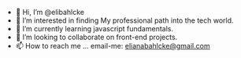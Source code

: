 - 👋 Hi, I’m @elibahlcke
- 👀 I’m interested in finding My professional path into the tech world.
- 🌱 I’m currently learning javascript fundamentals.
- 💞️ I’m looking to collaborate on front-end projects.
- 📫 How to reach me ... email-me: elianabahlcke@gmail.com

<!---
elibahlcke/elibahlcke is a ✨ special ✨ repository because its `README.md` (this file) appears on your GitHub profile.
You can click the Preview link to take a look at your changes.
--->
